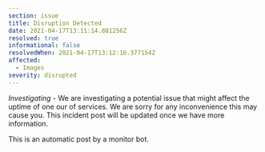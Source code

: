 ```yaml
---
section: issue
title: Disruption Detected
date: 2021-04-17T13:11:14.881256Z
resolved: true
informational: false
resolvedWhen: 2021-04-17T13:12:16.377154Z
affected:
  - Images
severity: disrupted
---
```

*Investigating* - We are investigating a potential issue that might affect the uptime of one our of services. We are sorry for any inconvenience this may cause you. This incident post will be updated once we have more information.

This is an automatic post by a monitor bot.
        